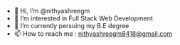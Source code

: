 - 👋 Hi, I’m @nithyashreegm
- 👀 I’m interested in Full Stack Web Development
- 🌱 I’m currently persuing my B.E degree 
- 📫 How to reach me : nithyashreegm8418@gmail.com

<!---
nithyashreegm/nithyashreegm is a ✨ special ✨ repository because its `README.md` (this file) appears on your GitHub profile.
You can click the Preview link to take a look at your changes.
--->
